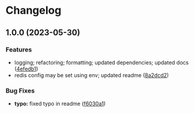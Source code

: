 # Changelog

## 1.0.0 (2023-05-30)


### Features

* logging; refactoring; formatting; updated dependencies; updated docs ([4efedb1](https://github.com/ron96G/bullmq-exporter/commit/4efedb118fd79ba5d5740801e78ed973ebd98c87))
* redis config may be set using env; updated readme ([8a2dcd2](https://github.com/ron96G/bullmq-exporter/commit/8a2dcd21012bc144060e7b6cd6cb4d3b5257627c))


### Bug Fixes

* **typo:** fixed typo in readme ([f6030a1](https://github.com/ron96G/bullmq-exporter/commit/f6030a1801d93562b02ca316a191e5ae5b2e3557))

